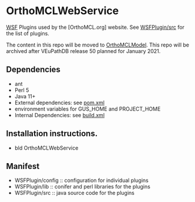 # OrthoMCLWebService
[WSF](https://github.com/VEuPathDB/WSF) Plugins used by the [OrthoMCL.org] website.  See [WSFPlugin/src](WSFPlugin/src/main/java/org/orthomcl/wsfplugin) for the list of plugins.

The content in this repo will be moved to [OrthoMCLModel](https://github.com/VEuPathDB/OrthoMCLModel). This repo will be archived after VEuPathDB release 50 planned for January 2021.

## Dependencies

   + ant
   + Perl 5
   + Java 11+
   + External dependencies: see [pom.xml](pom.xml)
   + environment variables for GUS_HOME and PROJECT_HOME
   + Internal Dependencies: see [build.xml](build.xml)

## Installation instructions.

   + bld OrthoMCLWebService

## Manifest

   + WSFPlugin/config :: configuration for individual plugins
   + WSFPlugin/lib :: conifer and perl libraries for the plugins
   + WSFPlugin/src :: java source code for the plugins

